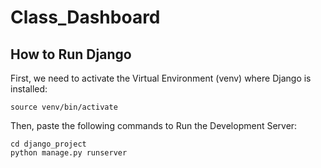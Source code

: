 # Class_Dashboard

## How to Run Django

First, we need to activate the Virtual Environment (venv) where Django is installed:
```
source venv/bin/activate
```

Then, paste the following commands to Run the Development Server:
```
cd django_project
python manage.py runserver
```